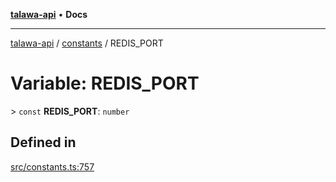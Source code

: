 [**talawa-api**](../../README.md) • **Docs**

***

[talawa-api](../../modules.md) / [constants](../README.md) / REDIS\_PORT

# Variable: REDIS\_PORT

\> `const` **REDIS\_PORT**: `number`

## Defined in

[src/constants.ts:757](https://github.com/PalisadoesFoundation/talawa-api/blob/f9e8275b1ddff2d3edcec79ee3b37c07998f6cc3/src/constants.ts#L757)
